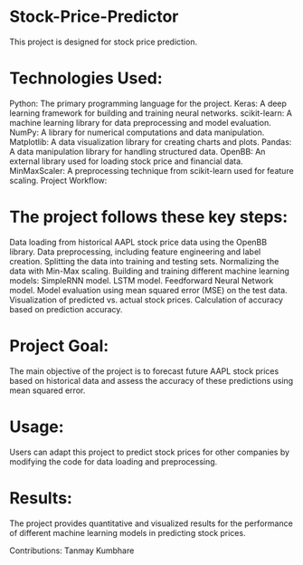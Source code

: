 # Stock-Price-Predictor

This project is designed for stock price prediction.


# Technologies Used:

Python: The primary programming language for the project.
Keras: A deep learning framework for building and training neural networks.
scikit-learn: A machine learning library for data preprocessing and model evaluation.
NumPy: A library for numerical computations and data manipulation.
Matplotlib: A data visualization library for creating charts and plots.
Pandas: A data manipulation library for handling structured data.
OpenBB: An external library used for loading stock price and financial data.
MinMaxScaler: A preprocessing technique from scikit-learn used for feature scaling.
Project Workflow:



# The project follows these key steps:

Data loading from historical AAPL stock price data using the OpenBB library.
Data preprocessing, including feature engineering and label creation.
Splitting the data into training and testing sets.
Normalizing the data with Min-Max scaling.
Building and training different machine learning models:
SimpleRNN model.
LSTM model.
Feedforward Neural Network model.
Model evaluation using mean squared error (MSE) on the test data.
Visualization of predicted vs. actual stock prices.
Calculation of accuracy based on prediction accuracy.


# Project Goal:

The main objective of the project is to forecast future AAPL stock prices based on historical data and assess the accuracy of these predictions using mean squared error.


# Usage:

Users can adapt this project to predict stock prices for other companies by modifying the code for data loading and preprocessing.


# Results:

The project provides quantitative and visualized results for the performance of different machine learning models in predicting stock prices.



Contributions: Tanmay Kumbhare

